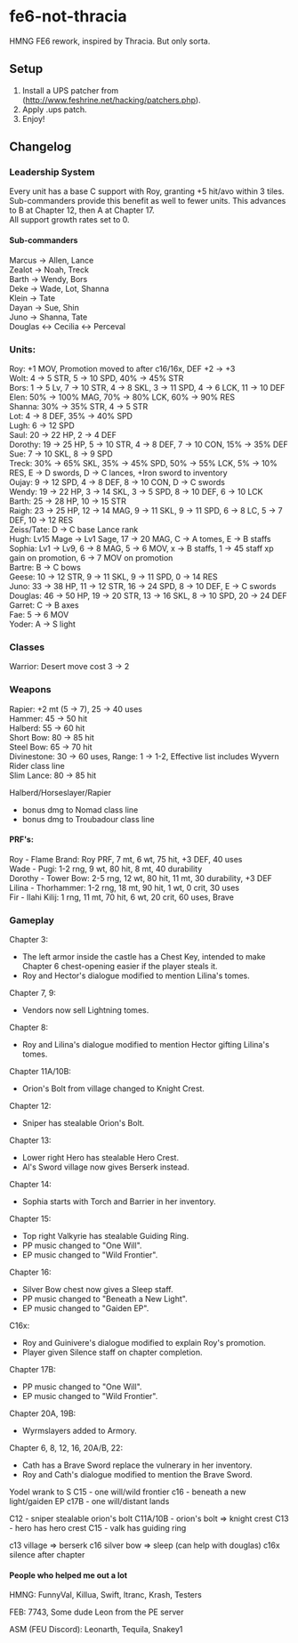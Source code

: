 # fe6-not-thracia
HMNG FE6 rework, inspired by Thracia. But only sorta.

## Setup

1. Install a UPS patcher from (http://www.feshrine.net/hacking/patchers.php).
2. Apply .ups patch.
3. Enjoy!

## Changelog

### Leadership System
Every unit has a base C support with Roy, granting +5 hit/avo within 3 tiles. Sub-commanders provide this benefit as well to fewer units. This advances to B at Chapter 12, then A at Chapter 17.  
All support growth rates set to 0.  

#### Sub-commanders
Marcus -> Allen, Lance  
Zealot -> Noah, Treck  
Barth -> Wendy, Bors  
Deke -> Wade, Lot, Shanna  
Klein -> Tate  
Dayan -> Sue, Shin  
Juno -> Shanna, Tate  
Douglas <-> Cecilia <-> Perceval  

### Units:
Roy: +1 MOV, Promotion moved to after c16/16x, DEF +2 -> +3  
Wolt: 4 -> 5 STR, 5 -> 10 SPD, 40% -> 45% STR  
Bors: 1 -> 5 Lv, 7 -> 10 STR, 4 -> 8 SKL, 3 -> 11 SPD, 4 -> 6 LCK, 11 -> 10 DEF  
Elen: 50% -> 100% MAG, 70% -> 80% LCK, 60% -> 90% RES   
Shanna: 30% -> 35% STR, 4 -> 5 STR  
Lot: 4 -> 8 DEF, 35% -> 40% SPD  
Lugh: 6 -> 12 SPD  
Saul: 20 -> 22 HP, 2 -> 4 DEF  
Dorothy: 19 -> 25 HP, 5	 -> 10 STR, 4 -> 8 DEF, 7 -> 10 CON, 15% -> 35% DEF  
Sue: 7 -> 10 SKL, 8 -> 9 SPD  
Treck: 30% -> 65% SKL, 35% -> 45% SPD, 50% -> 55% LCK, 5% -> 10% RES, E -> D swords, D -> C lances, +Iron sword to inventory  
Oujay: 9 -> 12 SPD, 4 -> 8 DEF, 8 -> 10 CON, D -> C swords  
Wendy: 19 -> 22 HP, 3 -> 14 SKL, 3 -> 5 SPD, 8 -> 10 DEF, 6 -> 10 LCK  
Barth: 25 -> 28 HP, 10 -> 15 STR  
Raigh: 23 -> 25 HP, 12 -> 14 MAG, 9 -> 11 SKL, 9 -> 11 SPD, 6 -> 8 LC, 5 -> 7 DEF, 10 -> 12 RES  
Zeiss/Tate: D -> C base Lance rank  
Hugh: Lv15 Mage -> Lv1 Sage, 17 -> 20 MAG, C -> A tomes, E -> B staffs  
Sophia: Lv1 -> Lv9, 6 -> 8 MAG, 5 -> 6 MOV, x -> B staffs, 1 -> 45 staff xp gain on promotion, 6 -> 7 MOV on promotion  
Bartre: B -> C bows  
Geese: 10 -> 12 STR, 9 -> 11 SKL, 9 -> 11 SPD, 0 -> 14 RES  
Juno: 33 -> 38 HP, 11 -> 12 STR, 16 -> 24 SPD, 8 -> 10 DEF, E -> C swords  
Douglas: 46 -> 50 HP, 19 -> 20 STR, 13 -> 16 SKL, 8 -> 10 SPD, 20 -> 24 DEF  
Garret: C -> B axes  
Fae: 5 -> 6 MOV  
Yoder: A -> S light  

### Classes
Warrior: Desert move cost 3 -> 2  

### Weapons  
Rapier: +2 mt (5 -> 7), 25 -> 40 uses  
Hammer: 45 -> 50 hit  
Halberd: 55 -> 60 hit  
Short Bow: 80 -> 85 hit  
Steel Bow: 65 -> 70 hit  
Divinestone: 30 -> 60 uses, Range: 1 -> 1-2, Effective list includes Wyvern Rider class line  
Slim Lance: 80 -> 85 hit  

Halberd/Horseslayer/Rapier  
- bonus dmg to Nomad class line  
- bonus dmg to Troubadour class line    
  
#### PRF's:  
Roy - Flame Brand: Roy PRF, 7 mt, 6 wt, 75 hit, +3 DEF, 40 uses  
Wade - Pugi: 1-2 rng, 9 wt, 80 hit, 8 mt, 40 durability  
Dorothy - Tower Bow: 2-5 rng, 12 wt, 80 hit, 11 mt, 30 durability, +3 DEF  
Lilina - Thorhammer: 1-2 rng, 18 mt, 90 hit, 1 wt, 0 crit, 30 uses  
Fir - Ilahi Kilij: 1 rng, 11 mt, 70 hit, 6 wt, 20 crit, 60 uses, Brave  
  
### Gameplay    
Chapter 3:  
- The left armor inside the castle has a Chest Key, intended to make Chapter 6 chest-opening easier if the player steals it.  
- Roy and Hector's dialogue modified to mention Lilina's tomes.  

Chapter 7, 9:  
- Vendors now sell Lightning tomes.  

Chapter 8:  
- Roy and Lilina's dialogue modified to mention Hector gifting Lilina's tomes.  

Chapter 11A/10B:  
- Orion's Bolt from village changed to Knight Crest.

Chapter 12:  
- Sniper has stealable Orion's Bolt.  

Chapter 13:  
- Lower right Hero has stealable Hero Crest.  
- Al's Sword village now gives Berserk instead.  

Chapter 14:
- Sophia starts with Torch and Barrier in her inventory.  

Chapter 15:  
- Top right Valkyrie has stealable Guiding Ring.  
- PP music changed to "One Will".  
- EP music changed to "Wild Frontier".  

Chapter 16:  
- Silver Bow chest now gives a Sleep staff.  
- PP music changed to "Beneath a New Light".  
- EP music changed to "Gaiden EP".  

C16x:  
- Roy and Guinivere's dialogue modified to explain Roy's promotion.  
- Player given Silence staff on chapter completion.  

Chapter 17B:
- PP music changed to "One Will".  
- EP music changed to "Wild Frontier".  

Chapter 20A, 19B:  
- Wyrmslayers added to Armory.  

Chapter 6, 8, 12, 16, 20A/B, 22:  
- Cath has a Brave Sword replace the vulnerary in her inventory.  
- Roy and Cath's dialogue modified to mention the Brave Sword.  


Yodel wrank to S
C15 - one will/wild frontier
c16 - beneath a new light/gaiden EP
c17B - one will/distant lands
	
C12 - sniper stealable orion's bolt
C11A/10B - orion's bolt => knight crest
C13 - hero has hero crest
C15 - valk has guiding ring

c13 village => berserk
c16 silver bow => sleep (can help with douglas)
c16x silence after chapter

#### People who helped me out a lot
HMNG: FunnyVal, Killua, Swift, ltranc, Krash, Testers

FEB: 7743, Some dude Leon from the PE server

ASM (FEU Discord): Leonarth, Tequila, Snakey1  
